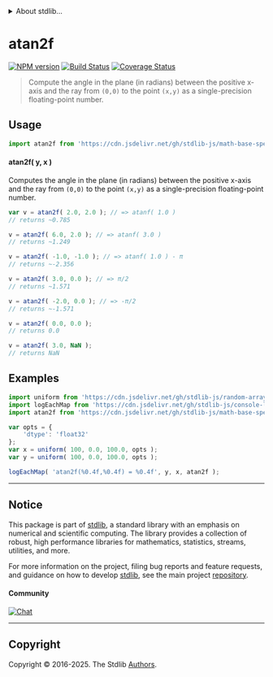 <!--

@license Apache-2.0

Copyright (c) 2025 The Stdlib Authors.

Licensed under the Apache License, Version 2.0 (the "License");
you may not use this file except in compliance with the License.
You may obtain a copy of the License at

   http://www.apache.org/licenses/LICENSE-2.0

Unless required by applicable law or agreed to in writing, software
distributed under the License is distributed on an "AS IS" BASIS,
WITHOUT WARRANTIES OR CONDITIONS OF ANY KIND, either express or implied.
See the License for the specific language governing permissions and
limitations under the License.

-->


<details>
  <summary>
    About stdlib...
  </summary>
  <p>We believe in a future in which the web is a preferred environment for numerical computation. To help realize this future, we've built stdlib. stdlib is a standard library, with an emphasis on numerical and scientific computation, written in JavaScript (and C) for execution in browsers and in Node.js.</p>
  <p>The library is fully decomposable, being architected in such a way that you can swap out and mix and match APIs and functionality to cater to your exact preferences and use cases.</p>
  <p>When you use stdlib, you can be absolutely certain that you are using the most thorough, rigorous, well-written, studied, documented, tested, measured, and high-quality code out there.</p>
  <p>To join us in bringing numerical computing to the web, get started by checking us out on <a href="https://github.com/stdlib-js/stdlib">GitHub</a>, and please consider <a href="https://opencollective.com/stdlib">financially supporting stdlib</a>. We greatly appreciate your continued support!</p>
</details>

# atan2f

[![NPM version][npm-image]][npm-url] [![Build Status][test-image]][test-url] [![Coverage Status][coverage-image]][coverage-url] <!-- [![dependencies][dependencies-image]][dependencies-url] -->

> Compute the angle in the plane (in radians) between the positive x-axis and the ray from `(0,0)` to the point `(x,y)` as a single-precision floating-point number.



<section class="usage">

## Usage

```javascript
import atan2f from 'https://cdn.jsdelivr.net/gh/stdlib-js/math-base-special-atan2f@v0.0.0-deno/mod.js';
```

#### atan2f( y, x )

Computes the angle in the plane (in radians) between the positive x-axis and the ray from `(0,0)` to the point `(x,y)` as a single-precision floating-point number.

```javascript
var v = atan2f( 2.0, 2.0 ); // => atanf( 1.0 )
// returns ~0.785

v = atan2f( 6.0, 2.0 ); // => atanf( 3.0 )
// returns ~1.249

v = atan2f( -1.0, -1.0 ); // => atanf( 1.0 ) - π
// returns ~-2.356

v = atan2f( 3.0, 0.0 ); // => π/2
// returns ~1.571

v = atan2f( -2.0, 0.0 ); // => -π/2
// returns ~-1.571

v = atan2f( 0.0, 0.0 );
// returns 0.0

v = atan2f( 3.0, NaN );
// returns NaN
```

</section>

<!-- /.usage -->

<section class="examples">

## Examples

<!-- eslint no-undef: "error" -->

```javascript
import uniform from 'https://cdn.jsdelivr.net/gh/stdlib-js/random-array-uniform@deno/mod.js';
import logEachMap from 'https://cdn.jsdelivr.net/gh/stdlib-js/console-log-each-map@deno/mod.js';
import atan2f from 'https://cdn.jsdelivr.net/gh/stdlib-js/math-base-special-atan2f@v0.0.0-deno/mod.js';

var opts = {
    'dtype': 'float32'
};
var x = uniform( 100, 0.0, 100.0, opts );
var y = uniform( 100, 0.0, 100.0, opts );

logEachMap( 'atan2f(%0.4f,%0.4f) = %0.4f', y, x, atan2f );
```

</section>

<!-- /.examples -->

<!-- C interface documentation. -->



<!-- Section for related `stdlib` packages. Do not manually edit this section, as it is automatically populated. -->

<section class="related">

</section>

<!-- /.related -->

<!-- Section for all links. Make sure to keep an empty line after the `section` element and another before the `/section` close. -->


<section class="main-repo" >

* * *

## Notice

This package is part of [stdlib][stdlib], a standard library with an emphasis on numerical and scientific computing. The library provides a collection of robust, high performance libraries for mathematics, statistics, streams, utilities, and more.

For more information on the project, filing bug reports and feature requests, and guidance on how to develop [stdlib][stdlib], see the main project [repository][stdlib].

#### Community

[![Chat][chat-image]][chat-url]

---

## Copyright

Copyright &copy; 2016-2025. The Stdlib [Authors][stdlib-authors].

</section>

<!-- /.stdlib -->

<!-- Section for all links. Make sure to keep an empty line after the `section` element and another before the `/section` close. -->

<section class="links">

[npm-image]: http://img.shields.io/npm/v/@stdlib/math-base-special-atan2f.svg
[npm-url]: https://npmjs.org/package/@stdlib/math-base-special-atan2f

[test-image]: https://github.com/stdlib-js/math-base-special-atan2f/actions/workflows/test.yml/badge.svg?branch=main
[test-url]: https://github.com/stdlib-js/math-base-special-atan2f/actions/workflows/test.yml?query=branch:main

[coverage-image]: https://img.shields.io/codecov/c/github/stdlib-js/math-base-special-atan2f/main.svg
[coverage-url]: https://codecov.io/github/stdlib-js/math-base-special-atan2f?branch=main

<!--

[dependencies-image]: https://img.shields.io/david/stdlib-js/math-base-special-atan2f.svg
[dependencies-url]: https://david-dm.org/stdlib-js/math-base-special-atan2f/main

-->

[chat-image]: https://img.shields.io/gitter/room/stdlib-js/stdlib.svg
[chat-url]: https://app.gitter.im/#/room/#stdlib-js_stdlib:gitter.im

[stdlib]: https://github.com/stdlib-js/stdlib

[stdlib-authors]: https://github.com/stdlib-js/stdlib/graphs/contributors

[umd]: https://github.com/umdjs/umd
[es-module]: https://developer.mozilla.org/en-US/docs/Web/JavaScript/Guide/Modules

[deno-url]: https://github.com/stdlib-js/math-base-special-atan2f/tree/deno
[deno-readme]: https://github.com/stdlib-js/math-base-special-atan2f/blob/deno/README.md
[umd-url]: https://github.com/stdlib-js/math-base-special-atan2f/tree/umd
[umd-readme]: https://github.com/stdlib-js/math-base-special-atan2f/blob/umd/README.md
[esm-url]: https://github.com/stdlib-js/math-base-special-atan2f/tree/esm
[esm-readme]: https://github.com/stdlib-js/math-base-special-atan2f/blob/esm/README.md
[branches-url]: https://github.com/stdlib-js/math-base-special-atan2f/blob/main/branches.md

<!-- <related-links> -->

<!-- </related-links> -->

</section>

<!-- /.links -->
